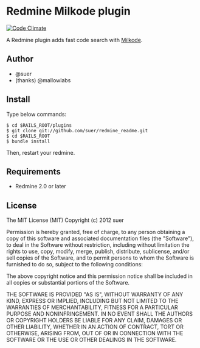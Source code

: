 Redmine Milkode plugin
====================================

[![Code Climate](https://codeclimate.com/github/suer/redmine_milkode.png)](https://codeclimate.com/github/suer/redmine_milkode)

A Redmine plugin adds fast code search with [Milkode](http://milkode.ongaeshi.me/wiki/Main_Page).

Author
------------------------------
* @suer
* (thanks) @mallowlabs

Install
------------------------------
Type below commands:

    $ cd $RAILS_ROOT/plugins
    $ git clone git://github.com/suer/redmine_readme.git
    $ cd $RAILS_ROOT
    $ bundle install

Then, restart your redmine.

Requirements
------------------------------
* Redmine 2.0 or later

License
------------------------------
The MIT License (MIT)
Copyright (c) 2012 suer

Permission is hereby granted, free of charge, to any person obtaining a copy of this software and associated documentation files (the "Software"), to deal in the Software without restriction, including without limitation the rights to use, copy, modify, merge, publish, distribute, sublicense, and/or sell copies of the Software, and to permit persons to whom the Software is furnished to do so, subject to the following conditions:

The above copyright notice and this permission notice shall be included in all copies or substantial portions of the Software.

THE SOFTWARE IS PROVIDED "AS IS", WITHOUT WARRANTY OF ANY KIND, EXPRESS OR IMPLIED, INCLUDING BUT NOT LIMITED TO THE WARRANTIES OF MERCHANTABILITY, FITNESS FOR A PARTICULAR PURPOSE AND NONINFRINGEMENT. IN NO EVENT SHALL THE AUTHORS OR COPYRIGHT HOLDERS BE LIABLE FOR ANY CLAIM, DAMAGES OR OTHER LIABILITY, WHETHER IN AN ACTION OF CONTRACT, TORT OR OTHERWISE, ARISING FROM, OUT OF OR IN CONNECTION WITH THE SOFTWARE OR THE USE OR OTHER DEALINGS IN THE SOFTWARE.

